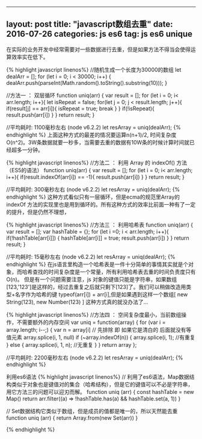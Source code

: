 ---
layout: post
title:  "javascript数组去重"
date:   2016-07-26
categories: js es6
tag: js es6 unique
------------------

在实际的业务开发中经常需要对一些数据进行去重，但是如果方法不得当会使得运算效率实在低下。

{% highlight javascript linenos%}
//随机生成一个长度为30000的数组
let dealArr = [];
for (let i = 0; i < 30000; i++) {
    dealArr.push(parseInt(Math.random().toString().substring(10)));
} 
 
//方法一 ： 双层循环
function uniq(arr) {
    var result = [];
    for (let i = 0; i< arr.length; i++){
        let isRepeat = false;
        for(let j = 0; j < result.length; j++){
            if(result[j] == arr[i]){
                isRepeat = true;
                break
            }
        }
        if(!isRepeat){
            result.push(arr[i])
        }
    }
    return result;
}
 
//平均耗时: 1100毫秒左右 (node v6.2.2)
let resArray = uniq(dealArr);
{% endhighlight %}
上面这种方式的最差的情况要运算n(n+1)/2, 时间复杂度O(n^2)。3W条数据就要一秒多，当需要去重的数据有10W条的时候计算时间就已经超多一分钟。

{% highlight javascript linenos%}
//方法二 ： 利用 Array 的 indexOf() 方法 （ES5的语法）
function uniq(arr) {
    var result = [];
    for (let i = 0; i< arr.length; i++){
        if(result.indexOf(arr[i]) == -1){
            result.push(arr[i])
        }
    }
    return result;
}
 
//平均耗时: 300毫秒左右 (node v6.2.2)
let resArray = uniq(dealArr);
{% endhighlight %}
这种方式看似只有一层循环，但是ecma的规范里Array的indexOf 方法的实现里也是用到循环的。所有这种方式的效率比前面一种有了一定的提升，但是仍然不理想，


{% highlight javascript linenos%}
//方法三 ： 利用哈希表
function uniq(arr) {
    var result = [];
    var hashTable = {};
    for (let i =0; i < arr.length; i++){
        if(!hashTable[arr[i]]) {
            hashTable[arr[i]] = true;
            result.push(arr[i])
        }
    }
    return result;
}
 
//平均耗时: 15毫秒左右 (node v6.2.2)
let resArray = uniq(dealArr);
{% endhighlight %}
在js语言里构造一个哈希表是一件十分简单的事情其实就是个对象，而哈希查找的时间复杂度是一个常量，所有利用哈希表去重的时间负责度只有O(n)。
但是有一个问题需要注意，js 对象的键值只能是字符串，如果数组[123,'123']是这样的，经过去重复之后就只剩下[123]了。我们可以稍做改造用类型+名字作为哈希的键 typeof(arr[i]) + arr[i],但是如果遇到这样一个数组[ new String(123), new Number(123) ] 这种方式真的就没办法了...

{% highlight javascript linenos%}
//方法四 ： 空间复杂度最小，当前数组操作，不需要额外的内存空间
var uniq = function(array) {
    for (var i = array.length; i--;) {
        var n = array[i]
        // 先排除 即 如果它是清白的 后面就没有等值元素
        array.splice(i, 1, null)
        if (~array.indexOf(n)) {
            array.splice(i, 1); //有重复
        } else {
            array.splice(i, 1, n); //无重复
        }
    }
    return array
};
 
//平均耗时: 2200毫秒左右 (node v6.2.2)
let resArray = uniq(dealArr);
{% endhighlight %}

利用es6语法
{% highlight javascript linenos%}
// 利用了es6语法，Map数据结构类似于对象也是键值对的集合（哈希结构），但是它的键值可以不必是字符串，用它方法三的问题可以迎刃而解。
function uniq (arr) {
  const hashTable = new Map()
  return arr.filter((a) => !hashTable.has(a) && hashTable.set(a, 1))
}
 
// Set数据结构它类似于数组，但是成员的值都是唯一的，所以天然能去重
function uniq (arr) {
  return Array.from(new Set(arr))
}

{% endhighlight %}
